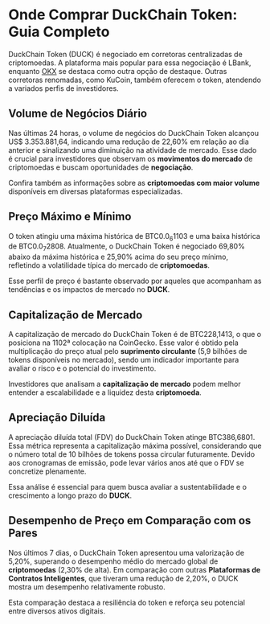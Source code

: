 # Onde Comprar DuckChain Token: Guia Completo

DuckChain Token (DUCK) é negociado em corretoras centralizadas de criptomoedas. A plataforma mais popular para essa negociação é LBank, enquanto [OKX](https://bit.ly/OKXe) se destaca como outra opção de destaque. Outras corretoras renomadas, como KuCoin, também oferecem o token, atendendo a variados perfis de investidores.

## Volume de Negócios Diário

Nas últimas 24 horas, o volume de negócios do DuckChain Token alcançou US$ 3.353.881,64, indicando uma redução de 22,60% em relação ao dia anterior e sinalizando uma diminuição na atividade de mercado. Esse dado é crucial para investidores que observam os **movimentos do mercado** de criptomoedas e buscam oportunidades de **negociação**.

Confira também as informações sobre as **criptomoedas com maior volume** disponíveis em diversas plataformas especializadas.

## Preço Máximo e Mínimo

O token atingiu uma máxima histórica de BTC0.0<sub title="0.0000001103">6</sub>1103 e uma baixa histórica de BTC0.0<sub title="0.00000002808">7</sub>2808. Atualmente, o DuckChain Token é negociado 69,80% abaixo da máxima histórica e 25,90% acima do seu preço mínimo, refletindo a volatilidade típica do mercado de **criptomoedas**.

Esse perfil de preço é bastante observado por aqueles que acompanham as tendências e os impactos de mercado no **DUCK**.

## Capitalização de Mercado

A capitalização de mercado do DuckChain Token é de BTC228,1413, o que o posiciona na 1102ª colocação na CoinGecko. Esse valor é obtido pela multiplicação do preço atual pelo **suprimento circulante** (5,9 bilhões de tokens disponíveis no mercado), sendo um indicador importante para avaliar o risco e o potencial do investimento.

Investidores que analisam a **capitalização de mercado** podem melhor entender a escalabilidade e a liquidez desta **criptomoeda**.

## Apreciação Diluída

A apreciação diluída total (FDV) do DuckChain Token atinge BTC386,6801. Essa métrica representa a capitalização máxima possível, considerando que o número total de 10 bilhões de tokens possa circular futuramente. Devido aos cronogramas de emissão, pode levar vários anos até que o FDV se concretize plenamente.

Essa análise é essencial para quem busca avaliar a sustentabilidade e o crescimento a longo prazo do **DUCK**.

## Desempenho de Preço em Comparação com os Pares

Nos últimos 7 dias, o DuckChain Token apresentou uma valorização de 5,20%, superando o desempenho médio do mercado global de **criptomoedas** (2,30% de alta). Em comparação com outras **Plataformas de Contratos Inteligentes**, que tiveram uma redução de 2,20%, o DUCK mostra um desempenho relativamente robusto.

Esta comparação destaca a resiliência do token e reforça seu potencial entre diversos ativos digitais.